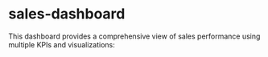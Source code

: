 # sales-dashboard
This dashboard provides a comprehensive view of sales performance using multiple KPIs and visualizations:
